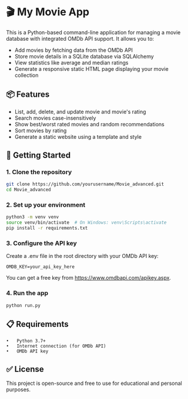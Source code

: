 # 🎬 My Movie App

This is a Python-based command-line application for managing a movie database with integrated OMDb API support. It allows you to:

- Add movies by fetching data from the OMDb API
- Store movie details in a SQLite database via SQLAlchemy
- View statistics like average and median ratings
- Generate a responsive static HTML page displaying your movie collection

## 📦 Features

- List, add, delete, and update movie and movie's rating
- Search movies case-insensitively
- Show best/worst rated movies and random recommendations
- Sort movies by rating
- Generate a static website using a template and style

## 🚀 Getting Started

### 1. Clone the repository
```bash
git clone https://github.com/yourusername/Movie_advanced.git
cd Movie_advanced
```

### 2. Set up your environment
```bash
python3 -m venv venv
source venv/bin/activate  # On Windows: venv\Scripts\activate
pip install -r requirements.txt
```

### 3. Configure the API key

Create a .env file in the root directory with your OMDb API key:
```
OMDB_KEY=your_api_key_here
```

You can get a free key from https://www.omdbapi.com/apikey.aspx.

### 4. Run the app
```
python run.py
```
## 📋 Requirements
	•	Python 3.7+
	•	Internet connection (for OMDb API)
	•	OMDb API key

## ✅ License

This project is open-source and free to use for educational and personal purposes.